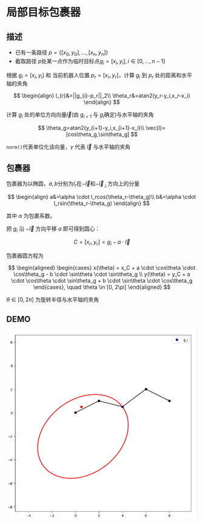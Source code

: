 # 局部目标包裹器

## 描述

- 已有一条路径 $p=\{[x_0,y_0],...,[x_n,y_n]\}$
- 截取路径 $p$处某一点作为临时目标点$g_{i}=[x_i,y_i], i\in[0,...,n-1]$

根据 $g_{i}=[x_i,y_i]$ 和 当前机器人位置 $p_r = [x_r,y_r]$，计算 $g_i$ 到 $p_r$ 处的距离和水平轴的夹角

$$
\begin{align}
l_{r}&=||g_{i}-p_r||_2\\
\theta_r&=atan2(y_r-y_i,x_r-x_i)
\end{align}
$$

计算 $g_i$ 处的单位方向向量$\vec{l}$(由 $g_{i+1}$ 与 $g_i$确定)与水平轴的夹角

$$
\theta_g=atan2(y_{i+1}-y_i,x_{i+1}-x_i)\\
\vec{l}=[cos\theta_g,\sin\theta_g]
$$

`norm()`代表单位化该向量，$\gamma$ 代表 $\vec{l}$ 与水平轴的夹角

## 包裹器

包裹器为以椭圆，$a,b$分别为$l_r$在$-\vec{l}$和$-\vec{l}_ \bot$方向上的分量

$$
\begin{align}
a&=\alpha \cdot l_rcos(\theta_r-\theta_g)\\
b&=\alpha \cdot l_rsin(\theta_r-\theta_g)
\end{align}
$$

其中 $\alpha$ 为包裹系数。

把 $g_i$ 沿 $-\vec{l}$ 方向平移 $a$ 即可得到圆心：

$$
C = [x_r,y_r] = g_i - a \cdot \vec{l}
$$

包裹器圆方程为

$$
\begin{aligned}
\begin{cases}
x(\theta) = x_C + a \cdot \cos\theta \cdot \cos\theta_g - b \cdot \sin\theta \cdot \sin\theta_g \\
y(\theta) = y_C + a \cdot \cos\theta \cdot \sin\theta_g + b \cdot \sin\theta \cdot \cos\theta_g
\end{cases}, \quad \theta \in [0, 2\pi]
\end{aligned}
$$

$\theta\in [0,2\pi]$ 为旋转半径与水平轴的夹角

## DEMO

![](picture/wrapper.gif)